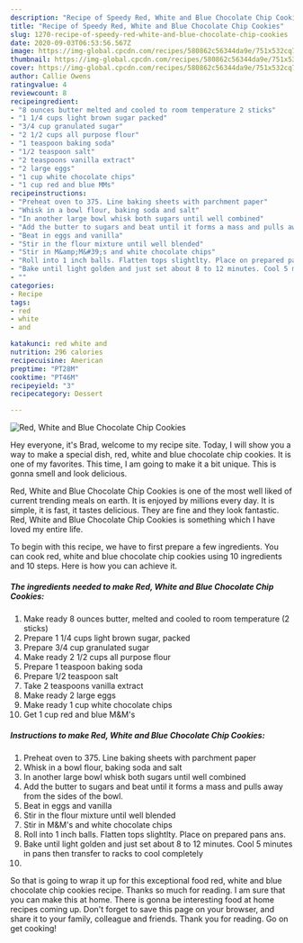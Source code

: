 ```yaml
---
description: "Recipe of Speedy Red, White and Blue Chocolate Chip Cookies"
title: "Recipe of Speedy Red, White and Blue Chocolate Chip Cookies"
slug: 1270-recipe-of-speedy-red-white-and-blue-chocolate-chip-cookies
date: 2020-09-03T06:53:56.567Z
image: https://img-global.cpcdn.com/recipes/580862c56344da9e/751x532cq70/red-white-and-blue-chocolate-chip-cookies-recipe-main-photo.jpg
thumbnail: https://img-global.cpcdn.com/recipes/580862c56344da9e/751x532cq70/red-white-and-blue-chocolate-chip-cookies-recipe-main-photo.jpg
cover: https://img-global.cpcdn.com/recipes/580862c56344da9e/751x532cq70/red-white-and-blue-chocolate-chip-cookies-recipe-main-photo.jpg
author: Callie Owens
ratingvalue: 4
reviewcount: 8
recipeingredient:
- "8 ounces butter melted and cooled to room temperature 2 sticks"
- "1 1/4 cups light brown sugar packed"
- "3/4 cup granulated sugar"
- "2 1/2 cups all purpose flour"
- "1 teaspoon baking soda"
- "1/2 teaspoon salt"
- "2 teaspoons vanilla extract"
- "2 large eggs"
- "1 cup white chocolate chips"
- "1 cup red and blue MMs"
recipeinstructions:
- "Preheat oven to 375. Line baking sheets with parchment paper"
- "Whisk in a bowl flour, baking soda and salt"
- "In another large bowl whisk both sugars until well combined"
- "Add the butter to sugars and beat until it forms a mass and pulls away from the sides of the bowl."
- "Beat in eggs and vanilla"
- "Stir in the flour mixture until well blended"
- "Stir in M&amp;M&#39;s and white chocolate chips"
- "Roll into 1 inch balls. Flatten tops slightlty. Place on prepared pans ans."
- "Bake until light golden and just set about 8 to 12 minutes. Cool 5 minutes in pans then transfer to racks to cool completely"
- ""
categories:
- Recipe
tags:
- red
- white
- and

katakunci: red white and 
nutrition: 296 calories
recipecuisine: American
preptime: "PT28M"
cooktime: "PT46M"
recipeyield: "3"
recipecategory: Dessert

---
```



![Red, White and Blue Chocolate Chip Cookies](https://img-global.cpcdn.com/recipes/580862c56344da9e/751x532cq70/red-white-and-blue-chocolate-chip-cookies-recipe-main-photo.jpg)

Hey everyone, it's Brad, welcome to my recipe site. Today, I will show you a way to make a special dish, red, white and blue chocolate chip cookies. It is one of my favorites. This time, I am going to make it a bit unique. This is gonna smell and look delicious.



Red, White and Blue Chocolate Chip Cookies is one of the most well liked of current trending meals on earth. It is enjoyed by millions every day. It is simple, it is fast, it tastes delicious. They are fine and they look fantastic. Red, White and Blue Chocolate Chip Cookies is something which I have loved my entire life.


To begin with this recipe, we have to first prepare a few ingredients. You can cook red, white and blue chocolate chip cookies using 10 ingredients and 10 steps. Here is how you can achieve it.

<!--inarticleads1-->

##### The ingredients needed to make Red, White and Blue Chocolate Chip Cookies:

1. Make ready 8 ounces butter, melted and cooled to room temperature (2 sticks)
1. Prepare 1 1/4 cups light brown sugar, packed
1. Prepare 3/4 cup granulated sugar
1. Make ready 2 1/2 cups all purpose flour
1. Prepare 1 teaspoon baking soda
1. Prepare 1/2 teaspoon salt
1. Take 2 teaspoons vanilla extract
1. Make ready 2 large eggs
1. Make ready 1 cup white chocolate chips
1. Get 1 cup red and blue M&amp;M&#39;s




<!--inarticleads2-->

##### Instructions to make Red, White and Blue Chocolate Chip Cookies:

1. Preheat oven to 375. Line baking sheets with parchment paper
1. Whisk in a bowl flour, baking soda and salt
1. In another large bowl whisk both sugars until well combined
1. Add the butter to sugars and beat until it forms a mass and pulls away from the sides of the bowl.
1. Beat in eggs and vanilla
1. Stir in the flour mixture until well blended
1. Stir in M&amp;M&#39;s and white chocolate chips
1. Roll into 1 inch balls. Flatten tops slightlty. Place on prepared pans ans.
1. Bake until light golden and just set about 8 to 12 minutes. Cool 5 minutes in pans then transfer to racks to cool completely
1. 




So that is going to wrap it up for this exceptional food red, white and blue chocolate chip cookies recipe. Thanks so much for reading. I am sure that you can make this at home. There is gonna be interesting food at home recipes coming up. Don't forget to save this page on your browser, and share it to your family, colleague and friends. Thank you for reading. Go on get cooking!
